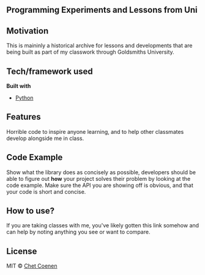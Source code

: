## Programming Experiments and Lessons from Uni


## Motivation
This is maininly a historical archive for lessons and developments that are being built as part of my classwork through Goldsmiths University. 

## Tech/framework used
<b>Built with</b>
- [Python](https://www.python.org)

## Features
Horrible code to inspire anyone learning, and to help other classmates develop alongside me in class. 

## Code Example
Show what the library does as concisely as possible, developers should be able to figure out **how** your project solves their problem by looking at the code example. Make sure the API you are showing off is obvious, and that your code is short and concise.


## How to use?
If you are taking classes with me, you've likely gotten this link somehow and can help by noting anything you see or want to compare. 

## License
MIT © [Chet Coenen](http://www.twitter.com/denimbeard)
